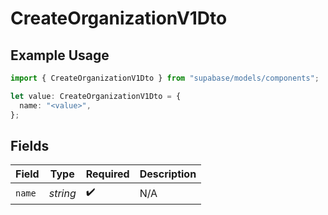 # CreateOrganizationV1Dto

## Example Usage

```typescript
import { CreateOrganizationV1Dto } from "supabase/models/components";

let value: CreateOrganizationV1Dto = {
  name: "<value>",
};
```

## Fields

| Field              | Type               | Required           | Description        |
| ------------------ | ------------------ | ------------------ | ------------------ |
| `name`             | *string*           | :heavy_check_mark: | N/A                |